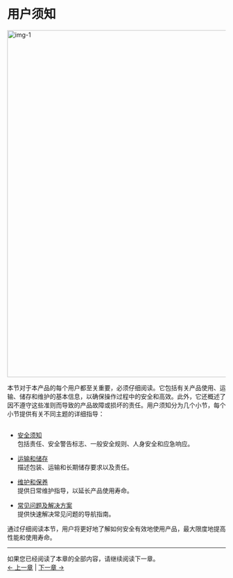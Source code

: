 # 用户须知

<img src="../../resources/3-UserNotes/3-usermustknows-1.png" alt="img-1" width="800" height=“auto” /> <br>

本节对于本产品的每个用户都至关重要，必须仔细阅读。它包括有关产品使用、运输、储存和维护的基本信息，以确保操作过程中的安全和高效。此外，它还概述了因不遵守这些准则而导致的产品故障或损坏的责任。用户须知分为几个小节，每个小节提供有关不同主题的详细指导：

## 

- [安全须知](3.1-SafetyInstruction.md)    
    包括责任、安全警告标志、一般安全规则、人身安全和应急响应。

- [运输和储存](3.2-TransportandStorage.md)    
    描述包装、运输和长期储存要求以及责任。

- [维护和保养](3.3-MaintenanceandCare.md)  
    提供日常维护指导，以延长产品使用寿命。

- [常见问题及解决方案](3.4-FAQsandSolutions.md)    
    提供快速解决常见问题的导航指南。

通过仔细阅读本节，用户将更好地了解如何安全有效地使用产品，最大限度地提高性能和使用寿命。

----

如果您已经阅读了本章的全部内容，请继续阅读下一章。   <br>
[← 上一章](/2-ProductFeature) | [下一章 →](/4-FirstInstallAndUse)